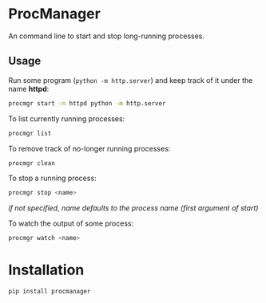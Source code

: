 # ProcManager

An command line to start and stop long-running processes.

## Usage

Run some program (`python -m http.server`) and keep track of it under the name **httpd**:
```bash
procmgr start -n httpd python -m http.server
```

To list currently running processes:

```bash
procmgr list
```
To remove track of no-longer running processes:

```bash
procmgr clean
```
To stop a running process:

```bash
procmgr stop <name>
```

*if not specified, name defaults to the process name (first argument of start)*

To watch the output of some process:

```bash
procmgr watch <name>
```

# Installation
```pip install procmanager```
